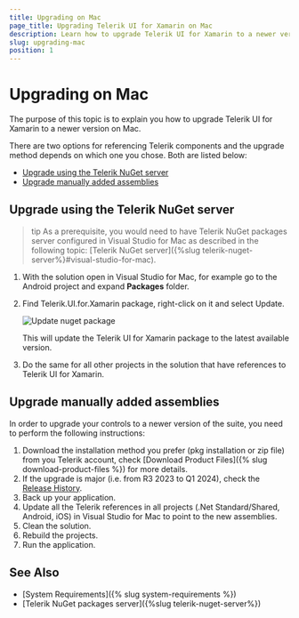 ```yaml
---
title: Upgrading on Mac
page_title: Upgrading Telerik UI for Xamarin on Mac
description: Learn how to upgrade Telerik UI for Xamarin to a newer version on Mac
slug: upgrading-mac
position: 1
---
```


# Upgrading on Mac

The purpose of this topic is to explain you how to upgrade Telerik UI for Xamarin to a newer version on Mac. 

There are two options for referencing Telerik components and the upgrade method depends on which one you chose. Both are listed below:

* [Upgrade using the Telerik NuGet server](#upgrade-using-the-telerik-nuget-server)
* [Upgrade manually added assemblies](#upgrade-manually-added-assemblies)

## Upgrade using the Telerik NuGet server

>tip As a prerequisite, you would need to have Telerik NuGet packages server configured in Visual Studio for Mac as described in the following topic: [Telerik NuGet server]({%slug telerik-nuget-server%}#visual-studio-for-mac). 

1.  With the solution open in Visual Studio for Mac, for example go to the Android project and expand __Packages__ folder.
2.  Find Telerik.UI.for.Xamarin package, right-click on it and select Update.

	![Update nuget package](images/nuget_upgrade_mac.png)
	
	This will update the Telerik UI for Xamarin package to the latest available version.
3.  Do the same for all other projects in the solution that have references to Telerik UI for Xamarin.

## Upgrade manually added assemblies

In order to upgrade your controls to a newer version of the suite, you need to perform the following instructions:

1. Download the installation method you prefer (pkg installation or zip file) from you Telerik account, check [Download Product Files]({% slug download-product-files %}) for more details.
2. If the upgrade is major (i.e. from R3 2023 to Q1 2024), check the [Release History](https://www.telerik.com/support/whats-new/xamarin-ui/release-history).
3. Back up your application.
4. Update all the Telerik references in all projects (.Net Standard/Shared, Android, iOS) in Visual Studio for Mac to point to the new assemblies.
5. Clean the solution.
6. Rebuild the projects.
7. Run the application.

## See Also

- [System Requirements]({% slug system-requirements %})
- [Telerik NuGet packages server]({%slug telerik-nuget-server%})
